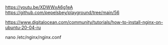 https://youtu.be/XDWWxA6g1eA
https://github.com/pepelsbey/playground/tree/main/56

https://www.digitalocean.com/community/tutorials/how-to-install-nginx-on-ubuntu-20-04-ru

nano /etc/nginx/nginx.conf